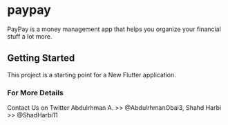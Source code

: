 # paypay

PayPay is a money management app that helps you organize your financial stuff a lot more.



## Getting Started

This project is a starting point for a New Flutter application.

### For More Details
Contact Us on Twitter
Abdulrhman A.   >>  @AbdulrhmanObai3, 
Shahd Harbi     >>  @ShadHarbi11
